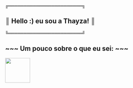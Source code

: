    ╔════════════════════════╗
## ║ Hello :) eu sou a Thayza!  ║
   ╚════════════════════════╝

## ~~~ Um pouco sobre o que eu sei: ~~~

<img src="https://cdn-icons-png.flaticon.com/128/1051/1051277.png" width="80" heigth="80" />



<!--
**ThayzaMaciel/ThayzaMaciel** is a ✨ _special_ ✨ repository because its `README.md` (this file) appears on your GitHub profile.

Here are some ideas to get you started:

- 🔭 I’m currently working on ...
- 🌱 I’m currently learning ...
- 👯 I’m looking to collaborate on ...
- 🤔 I’m looking for help with ...
- 💬 Ask me about ...
- 📫 How to reach me: ...
- 😄 Pronouns: ...
- ⚡ Fun fact: ...
-->

